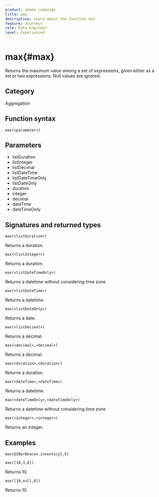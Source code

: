 ```yaml
---
product: adobe campaign
title: max
description: Learn about the function max
feature: Journeys
role: Data Engineer
level: Experienced
---
```

# max{#max}

Returns the maximum value among a set of expressions, given either as a list or two expressions. Null values are ignored.

## Category

Aggregation

## Function syntax

`max(<parameter>)`

## Parameters

* listDuration
* listInteger
* listDecimal
* listDateTime
* listDateTimeOnly
* listDateOnly
* duration
* integer
* decimal
* dateTime
* dateTimeOnly

## Signatures and returned types

`max(<listDuration>)`

Returns a duration.

`max(<listInteger>)`

Returns a duration.

`max(<listDateTimeOnly>)`

Returns a datetime without considering time zone.

`max(<listDateTime>)`

Returns a datetime.

`max(<listDateOnly>)`

Returns a date.

`max(<listDecimal>)`

Returns a decimal.

`max(<decimal>,<decimal>)`

Returns a decimal.

`max(<duration>,<duration>)`

Returns a duration.

`max(<dateTime>,<dateTime>)`

Returns a datetime.

`max(<dateTimeOnly>,<dateTimeOnly>)`

Returns a datetime without considering time zone.

`max(<integer>,<integer>)`

Returns an integer.

## Examples

`max(@{BarBeacon.inventory},5)`

`max([10,3,8])`

Returns 10.

`max([10,null,8])`

Returns 10.
